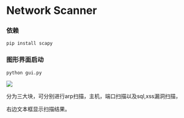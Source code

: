 # Network Scanner

### 依赖

```
pip install scapy
```

### 图形界面启动

```
python gui.py
```

![](https://raw.githubusercontent.com/Neilai/scan/master/img/1.jpg.png)

分为三大块，可分别进行arp扫描，主机，端口扫描以及sql,xss漏洞扫描，

右边文本框显示扫描结果。

